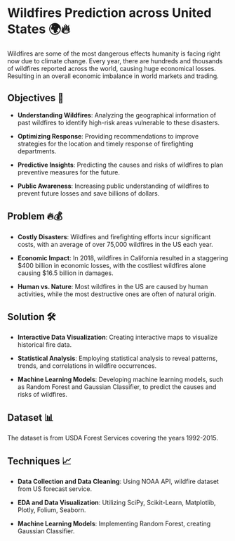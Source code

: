# Wildfires Prediction across United States 🌍🔥

Wildfires are some of the most dangerous effects humanity is facing right now due to climate change. Every year, there are hundreds and thousands of wildfires reported across the world, causing huge economical losses. Resulting in an overall economic imbalance in world markets and trading.

## Objectives 🎯

- **Understanding Wildfires**: Analyzing the geographical information of past wildfires to identify high-risk areas vulnerable to these disasters.

- **Optimizing Response**: Providing recommendations to improve strategies for the location and timely response of firefighting departments.

- **Predictive Insights**: Predicting the causes and risks of wildfires to plan preventive measures for the future.

- **Public Awareness**: Increasing public understanding of wildfires to prevent future losses and save billions of dollars.

## Problem 🔥💰

- **Costly Disasters**: Wildfires and firefighting efforts incur significant costs, with an average of over 75,000 wildfires in the US each year.

- **Economic Impact**: In 2018, wildfires in California resulted in a staggering $400 billion in economic losses, with the costliest wildfires alone causing $16.5 billion in damages.

- **Human vs. Nature**: Most wildfires in the US are caused by human activities, while the most destructive ones are often of natural origin.

## Solution 🛠️

- **Interactive Data Visualization**: Creating interactive maps to visualize historical fire data.

- **Statistical Analysis**: Employing statistical analysis to reveal patterns, trends, and correlations in wildfire occurrences.

- **Machine Learning Models**: Developing machine learning models, such as Random Forest and Gaussian Classifier, to predict the causes and risks of wildfires.

## Dataset 📊

The dataset is from USDA Forest Services covering the years 1992-2015.

## Techniques 📈

- **Data Collection and Data Cleaning**: Using NOAA API, wildfire dataset from US forecast service.

- **EDA and Data Visualization**: Utilizing SciPy, Scikit-Learn, Matplotlib, Plotly, Folium, Seaborn.

- **Machine Learning Models**: Implementing Random Forest, creating Gaussian Classifier.

